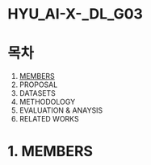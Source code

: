 # HYU_AI-X-_DL_G03
# 목차
1. [MEMBERS](#9)
2. PROPOSAL
3. DATASETS
4. METHODOLOGY
5. EVALUATION & ANAYSIS
6. RELATED WORKS
# 1. MEMBERS
